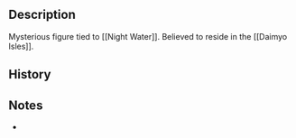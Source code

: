 ## Description
Mysterious figure tied to [[Night Water]]. Believed to reside in the [[Daimyo Isles]].

## History


## Notes
* 
